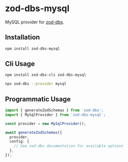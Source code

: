 # zod-dbs-mysql

MySQL provider for [zod-dbs](https://github.com/msolvaag/zod-dbs).

## Installation

```bash
npm install zod-dbs-mysql
```

## Cli Usage

```bash
npm install zod-dbs-cli zod-dbs-mysql

npx zod-dbs --provider mysql
```

## Programmatic Usage

```ts
import { generateZodSchemas } from 'zod-dbs';
import { MySqlProvider } from 'zod-dbs-mysql';

const provider = new MySqlProvider();

await generateZodSchemas({
  provider,
  config: {
    // See zod-dbs documentation for available options
  },
});
```
